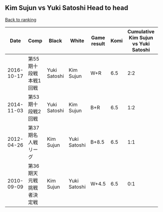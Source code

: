 ## Kim Sujun vs Yuki Satoshi Head to head

[Back to ranking](../../index.md)




| **Date** | **Comp** | **Black** | **White** | **Game result** | **Komi** | **Cumulative Kim Sujun vs Yuki Satoshi** | **Kim Sujun streak** | **Yuki Satoshi streak** | 
| --- | --- | --- | --- | --- | --- | --- | --- | --- |
| 2016-10-17 | 第55期十段戦　本戦1回戦 | Yuki Satoshi | Kim Sujun | W+R | 6.5 | 2:2 | 1 | 0 | 
| 2014-11-03 | 第53期十段戦2回戦 | Yuki Satoshi | Kim Sujun | B+R | 6.5 | 1:2 | 0 | 1 | 
| 2012-04-26 | 第37期名人戦リーグ | Kim Sujun | Yuki Satoshi | B+8.5 | 6.5 | 1:1 | 1 | 0 | 
| 2010-09-09 | 第36期天元戦挑戦者決定戦 | Kim Sujun | Yuki Satoshi | W+4.5 | 6.5 | 0:1 | 0 | 1 |





